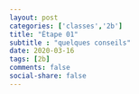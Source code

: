 ```yaml
---
layout: post 
categories: ['classes','2b']
title: "Étape 01"
subtitle : "quelques conseils"
date: 2020-03-16
tags: [2b]
comments: false
social-share: false
---
```

 